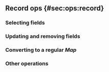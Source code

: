 ## Record ops {#sec:ops:record}


### Selecting fields



### Updating and removing fields

### Converting to a regular *Map*


### Other operations
